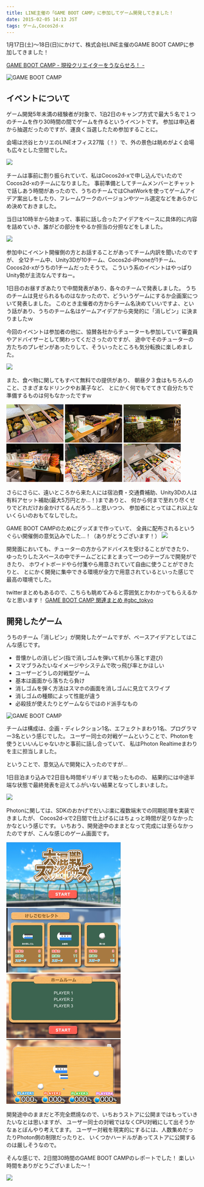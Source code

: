 ```yaml
---
title: LINE主催の「GAME BOOT CAMP」に参加してゲーム開発してきました！
date: 2015-02-05 14:13 JST
tags: ゲーム,Cocos2d-x
---
```


1月17日(土)〜18日(日)にかけて、株式会社LINE主催のGAME BOOT CAMPに参加してきました！

[GAME BOOT CAMP - 現役クリエイターをうならせろ！ -](http://gamebootcamp.net/)

![GAME BOOT CAMP](2015-02-05/DSC06084.jpg)

## イベントについて

ゲーム開発5年未満の経験者が対象で、1泊2日のキャンプ方式で最大５名で１つのチームを作り30時間の間でゲームを作るというイベントです。
参加は申込者から抽選だったのですが、運良く当選したため参加することに。

会場は渋谷ヒカリエのLINEオフィス27階（！）で、外の景色は眺めがよく会場も広々とした空間でした。

![](2015-02-05/DSC06256.jpg)

チームは事前に割り振られていて、私はCocos2d-xで申し込んでいたのでCocos2d-xのチームになりました。
事前準備としてチームメンバーとチャットで話しあう時間があったので、うちのチームではChatWorkを使ってゲームアイデア案出しをしたり、フレームワークのバージョンやツール選定などをあらかじめ決めておきました。

当日は10時半から始まって、事前に話し合ったアイデアをベースに具体的に内容を詰めていき、誰がどの部分をやるか担当の分担などをしました。

![](2015-02-05/DSC06160.jpg)

参加中にイベント開催側の方とお話することがあってチーム内訳を聞いたのですが、
全12チーム中、Unity3Dが10チーム、Cocos2d-iPhoneが1チーム、Cocos2d-xがうちの1チームだったそうで。
こういう系のイベントはやっぱりUnity勢が主流なんですねー。

1日目のお昼すぎあたりで中間発表があり、各々のチームで発表しました。
うちのチームは見せられるものはなかったので、どういうゲームにするか企画案について発表しました。
このとき主催者の方からチーム名決めていいですよ、という話があり、うちのチーム名はゲームアイデアから突発的に「消しピン」に決まりましたｗ

今回のイベントは参加者の他に、協賛各社からチューターも参加していて審査員やアドバイザーとして関わってくださったのですが、
途中でそのチューターの方たちのプレゼンがあったりして、そういったところも気分転換に楽しめました。

![](2015-02-05/DSC06179.jpg)

また、食べ物に関してもすべて無料での提供があり、
朝昼夕３食はもちろんのこと、さまざまなドリンクやお菓子など、
とにかく何でもでてきて自分たちで準備するものは何もなかったですｗ

<img src="/img/2015-02-05/DSC06167s.jpg" class="apps-img" />
<img src="/img/2015-02-05/DSC06229s.jpg" class="apps-img" />
<img src="/img/2015-02-05/DSC06235s.jpg" class="apps-img" />
<img src="/img/2015-02-05/DSC06237s.jpg" class="apps-img" />
<img src="/img/2015-02-05/DSC06257s.jpg" class="apps-img" />
<img src="/img/2015-02-05/DSC06265s.jpg" class="apps-img" />

さらにさらに、遠いところから来た人には宿泊費・交通費補助、Unity3Dの人は有料アセット補助(最大5万円とか…！)までありと、
何から何まで至れり尽くせりでどれだけお金かけてるんだろう…と思いつつ、
参加者にとってはこれ以上ないくらいのおもてなしでした。

GAME BOOT CAMPのためにグッズまで作っていて、
全員に配布されるというぐらい開催側の意気込みでした…！（ありがとうございます！）
![](2015-02-05/goods.png)

開発面においても、チューターの方からアドバイスを受けることができたり、
ゆったりしたスペースの中でチームごとにまとまって一つのテーブルで開発ができたり、
ホワイトボードやら付箋やら用意されていて自由に使うことができたりと、
とにかく開発に集中できる環境が全力で用意されているといった感じで最高の環境でした。

twitterまとめもあるので、こちらも眺めてみると雰囲気とかわかってもらえるかなと思います！
[GAME BOOT CAMP 関連まとめ #gbc_tokyo](http://togetter.com/li/772153)


## 開発したゲーム

うちのチーム「消しピン」が開発したゲームですが、ベースアイデアとしてはこんな感じです。

- 昔懐かしの消しピン(指で消しゴムを弾いて机から落とす遊び)
- スマブラみたいなイメージやシステムで吹っ飛び率とかほしい
- ユーザーどうしの対戦型ゲーム
- 基本は画面から落ちたら負け
- 消しゴムを弾く方法はスマホの画面を消しゴムに見立てスワイプ
- 消しゴムの種類によって性能が違う
- 必殺技が使えたりとゲームならではのド派手なもの

![GAME BOOT CAMP](2015-02-05/DSC06185.jpg)

チームは構成は、企画・ディレクション1名、エフェクトまわり1名、プログラマー3名という感じでした。
ユーザー同士の対戦ゲームということで、Photonを使うといいんじゃないかと事前に話し合っていて、
私はPhoton Realtimeまわりを主に担当しました。

ということで、意気込んで開発に入ったのですが…

1日目泊まり込みで2日目も時間ギリギリまで粘ったものの、
結果的には中途半端な状態で最終発表を迎えてふがいない結果となってしまいました。

![](2015-02-05/DSC06293.jpg)

Photonに関しては、SDKのおかげでだいぶ楽に複数端末での同期処理を実装できましたが、
Cocos2d-xで2日間で仕上げるにはちょっと時間が足りなかったかなという感じです。
いちおう、開発途中のままとなって完成には至らなかったのですが、こんな感じのゲーム画面です。

<img src="/img/2015-02-05/game1s.png" class="apps-img" />
<img src="/img/2015-02-05/game2s.png" class="apps-img" />
<img src="/img/2015-02-05/game3s.png" class="apps-img" />
<img src="/img/2015-02-05/game4s.png" class="apps-img" />

開発途中のままだと不完全燃焼なので、いちおうストアに公開まではもっていきたいなとは思いますが、
ユーザー同士の対戦ではなくCPU対戦にして出そうかなぁとぼんやり考えてます。
ユーザー対戦を現実的にするには、人数集めだったりPhoton側の制限だったりと、
いくつかハードルがあってストアに公開するのは厳しそうなので。

そんな感じで、2日間30時間のGAME BOOT CAMPのレポートでした！
楽しい時間をありがとうございました〜！

![](2015-02-05/DSC06395.jpg)
